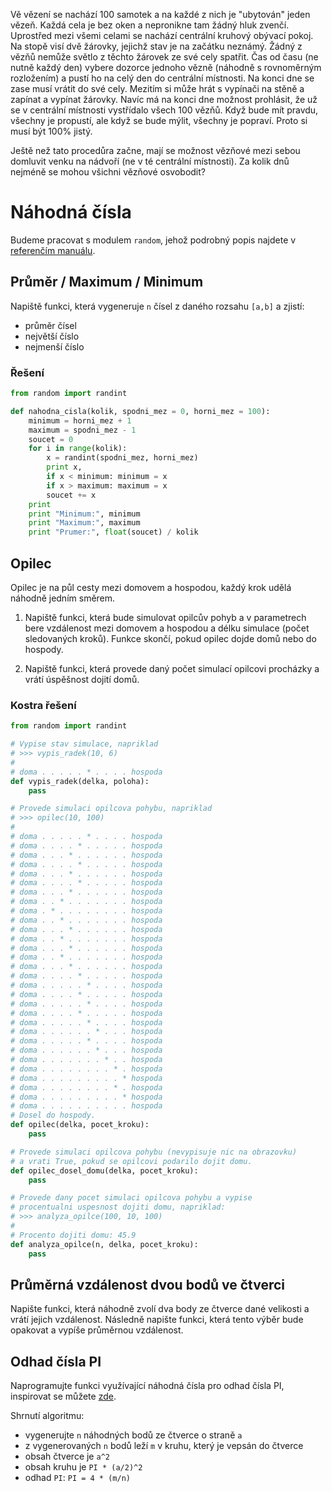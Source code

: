 Vě vězení se nachází 100 samotek a na každé z nich je "ubytován" jeden vězeň.
Každá cela je bez oken a nepronikne tam žádný hluk zvenčí. Uprostřed mezi všemi
celami se nachází centrální kruhový obývací pokoj. Na stopě visí dvě žárovky,
jejichž stav je na začátku neznámý. Žádný z vězňů nemůže světlo z těchto
žárovek ze své cely spatřit.  Čas od času (ne nutně každý den) vybere dozorce
jednoho vězně (náhodně s rovnoměrným rozložením) a pustí ho na celý den do
centrální místnosti. Na konci dne se zase musí vrátit do své cely. Mezitím si
může hrát s vypínači na stěně a zapínat a vypínat žárovky.  Navíc má na konci
dne možnost prohlásit, že už se v centrální místnosti vystřídalo všech 100
vězňů. Když bude mít pravdu, všechny je propustí, ale když se bude mýlit,
všechny je popraví. Proto si musí být 100% jistý.

Ještě než tato procedůra začne, mají se možnost vězňové mezi sebou domluvit
venku na nádvoří (ne v té centrální místnosti).  Za kolik dnů nejméně se mohou
všichni vězňové osvobodit?


# Náhodná čísla

Budeme pracovat s modulem `random`, jehož podrobný popis najdete v [referenčím manuálu](http://docs.python.org/2/library/random.html).

## Průměr / Maximum / Minimum

Napiště funkci, která vygeneruje `n` čísel z daného rozsahu `[a,b]` a zjistí:

 - průměr čísel
 - největší číslo
 - nejmenší číslo

### Řešení
```python
from random import randint

def nahodna_cisla(kolik, spodni_mez = 0, horni_mez = 100):
    minimum = horni_mez + 1
    maximum = spodni_mez - 1
    soucet = 0
    for i in range(kolik):
        x = randint(spodni_mez, horni_mez)
        print x,
        if x < minimum: minimum = x
        if x > maximum: maximum = x
        soucet += x
    print
    print "Minimum:", minimum
    print "Maximum:", maximum
    print "Prumer:", float(soucet) / kolik
```
## Opilec

Opilec je na půl cesty mezi domovem a hospodou, každý krok udělá náhodně jedním směrem.

1. Napiště funkci, která bude simulovat opilcův pohyb a v parametrech bere vzdálenost mezi domovem a hospodou a délku simulace (počet sledovaných kroků). Funkce skončí, pokud opilec dojde domů nebo do hospody.

2. Napiště funkci, která provede daný počet simulací opilcovi procházky a vrátí úspěšnost dojití domů.

### Kostra řešení

```python
from random import randint

# Vypise stav simulace, napriklad
# >>> vypis_radek(10, 6)
#
# doma . . . . . * . . . . hospoda
def vypis_radek(delka, poloha):
    pass

# Provede simulaci opilcova pohybu, napriklad
# >>> opilec(10, 100)
#
# doma . . . . . * . . . . hospoda
# doma . . . . * . . . . . hospoda
# doma . . . * . . . . . . hospoda
# doma . . . . * . . . . . hospoda
# doma . . . * . . . . . . hospoda
# doma . . . . * . . . . . hospoda
# doma . . . * . . . . . . hospoda
# doma . . * . . . . . . . hospoda
# doma . * . . . . . . . . hospoda
# doma . . * . . . . . . . hospoda
# doma . . . * . . . . . . hospoda
# doma . . * . . . . . . . hospoda
# doma . . . * . . . . . . hospoda
# doma . . * . . . . . . . hospoda
# doma . . . * . . . . . . hospoda
# doma . . . . * . . . . . hospoda
# doma . . . . . * . . . . hospoda
# doma . . . . * . . . . . hospoda
# doma . . . . . * . . . . hospoda
# doma . . . . * . . . . . hospoda
# doma . . . . . * . . . . hospoda
# doma . . . . . . * . . . hospoda
# doma . . . . . * . . . . hospoda
# doma . . . . . . * . . . hospoda
# doma . . . . . . . * . . hospoda
# doma . . . . . . . . * . hospoda
# doma . . . . . . . . . * hospoda
# doma . . . . . . . . * . hospoda
# doma . . . . . . . . . * hospoda
# doma . . . . . . . . . . hospoda
# Dosel do hospody.
def opilec(delka, pocet_kroku):
    pass

# Provede simulaci opilcova pohybu (nevypisuje nic na obrazovku)
# a vrati True, pokud se opilcovi podarilo dojit domu.
def opilec_dosel_domu(delka, pocet_kroku):
    pass

# Provede dany pocet simulaci opilcova pohybu a vypise
# procentualni uspesnost dojiti domu, napriklad:
# >>> analyza_opilce(100, 10, 100)
#
# Procento dojiti domu: 45.9
def analyza_opilce(n, delka, pocet_kroku):
    pass
```

## Průměrná vzdálenost dvou bodů ve čtverci

Napište funkci, která náhodně zvolí dva body ze čtverce dané velikosti a vrátí jejich vzdálenost. Následně
napište funkci, která tento výběr bude opakovat a vypíše průměrnou vzdálenost.

## Odhad čísla PI

Naprogramujte funkci využívající náhodná čísla pro odhad čísla PI, inspirovat se můžete [zde](http://math.fullerton.edu/mathews/n2003/montecarlopimod.html).

Shrnutí algoritmu:
- vygenerujte `n` náhodných bodů ze čtverce o straně `a`
- z vygenerovaných `n` bodů leží `m` v kruhu, který je vepsán do čtverce
- obsah čtverce je `a^2`
- obsah kruhu je `PI * (a/2)^2`
- odhad `PI`: `PI = 4 * (m/n)`

